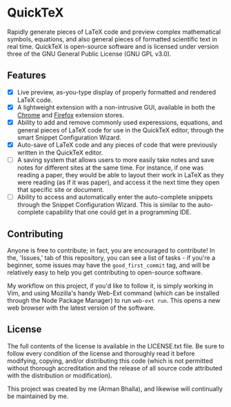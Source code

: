 # QuickTeX

Rapidly generate pieces of LaTeX code and preview complex mathematical symbols, equations, and also general pieces of formatted scientific text in real time. QuickTeX is open-source software and is licensed under version three of the GNU General Public License (GNU GPL v3.0).

## Features
- [x] Live preview, as-you-type display of properly formatted and rendered LaTeX code.
- [x] A lightweight extension with a non-intrusive GUI, available in both the [Chrome](https://chrome.google.com/webstore/detail/quicktex/ailhlhfmlaelnmdebpekgnnblfedpnib?hl=en) and [Firefox](https://addons.mozilla.org/en-US/firefox/addon/quicktex/) extension stores.
- [x] Ability to add and remove commonly used experessions, equations, and general pieces of LaTeX code for use in the QuickTeX editor, through the smart Snippet Configuration Wizard. 
- [x] Auto-save of LaTeX code and any pieces of code that were previously written in the QuickTeX editor.
- [ ] A saving system that allows users to more easily take notes and save notes for different sites at the same time. For instance, if one was reading a paper, they would be able to layout their work in LaTeX as they were reading (as if it was paper), and access it the next time they open that specific site or document.
- [ ] Ability to access and automatically enter the auto-complete snippets through the Snippet Configuration Wizard. This is similar to the auto-complete capability that one could get in a programming IDE.

## Contributing
Anyone is free to contribute; in fact, you are encouraged to contribute! In the, 'Issues,' tab of this repository, you can see a list of tasks - if you're a beginner, some issues may have the ``good_first_commit`` tag, and will be relatively easy to help you get contributing to open-source software.

My workflow on this project, if you'd like to follow it, is simply working in Vim, and using Mozilla's handy Web-Ext command (which can be installed through the Node Package Manager) to run ``web-ext run``. This opens a new web browser with the latest version of the software.

## License
The full contents of the license is available in the LICENSE.txt file. Be sure to follow every condition of the license and thoroughly read it before modifying, copying, and/or distributing this code (which is not permitted without thorough accreditation and the release of all source code attributed with the distribution or modification). 

This project was created by me (Arman Bhalla), and likewise will continually be maintained by me.
